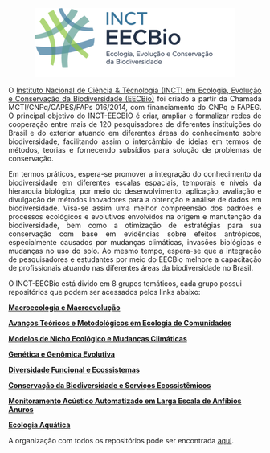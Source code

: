 <p align="center">
   <img src="./EECBio-logo3.png">
</p>


<p align="justify">
O <a href="https://www.eecbio.ufg.br">Instituto Nacional de Ciência & Tecnologia (INCT) em Ecologia, Evolução e Conservação da Biodiversidade (EECBio)</a> foi criado a partir da Chamada MCTI/CNPq/CAPES/FAPs 016/2014, com financiamento do CNPq e FAPEG. O principal objetivo do INCT-EECBIO é criar, ampliar e formalizar redes de cooperação entre mais de 120 pesquisadores de diferentes instituições do Brasil e do exterior atuando em diferentes áreas do conhecimento sobre biodiversidade, facilitando assim o intercâmbio de ideias em termos de métodos, teorias e fornecendo subsídios para solução de problemas de conservação.
</p>
<p align="justify">
Em termos práticos, espera-se promover a integração do conhecimento da biodiversidade em diferentes escalas espaciais, temporais e níveis da hierarquia biológica, por meio do desenvolvimento, aplicação, avaliação e divulgação de métodos inovadores para a obtenção e análise de dados em biodiversidade. Visa-se assim uma melhor compreensão dos padrões e processos ecológicos e evolutivos envolvidos na origem e manutenção da biodiversidade, bem como a otimização de estratégias para sua conservação com base em evidências sobre efeitos antrópicos, especialmente causados por mudanças climáticas, invasões biológicas e mudanças no uso do solo. Ao mesmo tempo, espera-se que a integração de pesquisadores e estudantes por meio do EECBio melhore a capacitação de profissionais atuando nas diferentes áreas da biodiversidade no Brasil.
</p>

O INCT-EECBio está divido em 8 grupos temáticos, cada grupo possui repositórios que podem ser acessados pelos links abaixo:


[**Macroecologia e Macroevolução**](https://github.com/topics/incteecbio-macroecology)

[**Avanços Teóricos e Metodológicos em Ecologia de Comunidades**](https://github.com/topics/incteecbio-community-ecology)

[**Modelos de Nicho Ecológico e Mudanças Climáticas**](https://github.com/topics/incteecbio-niche-modeling)

[**Genética e Genômica Evolutiva**](https://github.com/topics/incteecbio-genetics)

[**Diversidade Funcional e Ecossistemas**](https://github.com/topics/incteecbio-ecosystem)

[**Conservação da Biodiversidade e Serviços Ecossistêmicos**](https://github.com/topics/incteecbio-conservation)

[**Monitoramento Acústico Automatizado em Larga Escala de Anfíbios Anuros**](https://github.com/topics/incteecbio-acoustic)

[**Ecologia Aquática**](https://github.com/topics/incteecbio-freshwater)

A organização com todos os repositórios pode ser encontrada [aqui](https://github.com/INCT-EECBio).

